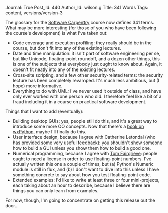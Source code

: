 Journal: True
Post_Id: 440
Author_Id: wilson.g
Title: 341 Words
Tags: content, versions/version-3

<p>The glossary for the <a href="http://www.software-carpentry.org">Software Carpentry</a> course now defines 341 terms.  What may be more interesting (for those of you who have been following the course's development) is what I've taken out:</p>
<ul>
<li>Code coverage and execution profiling: they really should be in the course, but don't fit into any of the existing lectures.</li>
<li>Date and time manipulation: it isn't part of software engineering per se, but like Unicode, floating-point roundoff, and a dozen other things, this is one of the subjects that everybody just ought to know about.  Again, it doesn't fit neatly into any of the existing lectures.</li>
<li>Cross-site scripting, and a few other security-related terms: the security lecture has been completely revamped.  It's much less ambitious, but (I hope) more informative.</li>
<li>Everything to do with UML: I've never used it outside of class, and have only ever worked with one person who did.  I therefore feel like a bit of a fraud including it in a course on practical software development.</li>
</ul>
<p>Things that I want to add (eventually):</p>
<ul>
<li>Building desktop GUIs: yes, people still do this, and it's a great way to introduce some more OO concepts.  Now that there's a <a href="http://www.amazon.com/gp/product/1932394621">book on wxPython</a>, maybe I'll finally do this.</li>
<li>User interface design, because I agree with Catherine Letondal (who has provided some very useful feedback): you shouldn't show someone how to build a GUI unless you show them how to build a good one.</li>
<li>Numerical programming, because I agree with <a href="http://www.cs.toronto.edu/~tff/">Tom Fairgrieve</a>: people ought to need a license in order to use floating-point numbers.  I've actually written this one a couple of times, but (a) Python's Numeric module is still in flux, and (b) I don't want to dive into this unless I have something concrete to say about how you test floating-point code.</li>
<li>Extended examples: I'd like to write at least three or four mini-projects, each taking about an hour to describe, because I believe there are things you can only learn from examples.</li>
</ul>
<p>For now, though, I'm going to concentrate on getting this release out the door...</p>
